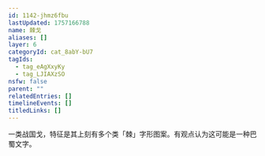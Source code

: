 ```yaml
---
id: 1142-jhmz6fbu
lastUpdated: 1757166788
name: 棘戈
aliases: []
layer: 6
categoryId: cat_8abY-bU7
tagIds:
  - tag_eAgXxyKy
  - tag_LJIAXzSO
nsfw: false
parent: ""
relatedEntries: []
timelineEvents: []
titledLinks: []
---
```


一类战国戈，特征是其上刻有多个类「棘」字形图案。有观点认为这可能是一种巴蜀文字。